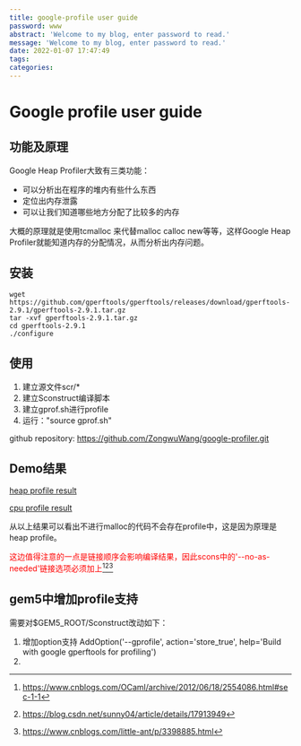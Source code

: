 ```yaml
---
title: google-profile user guide
password: www
abstract: 'Welcome to my blog, enter password to read.'
message: 'Welcome to my blog, enter password to read.'
date: 2022-01-07 17:47:49
tags:
categories:
---
```


# Google profile user guide

## 功能及原理

Google Heap Profiler大致有三类功能：

- 可以分析出在程序的堆内有些什么东西
- 定位出内存泄露
- 可以让我们知道哪些地方分配了比较多的内存

大概的原理就是使用tcmalloc 来代替malloc calloc new等等，这样Google Heap Profiler就能知道内存的分配情况，从而分析出内存问题。

## 安装

```shell
wget https://github.com/gperftools/gperftools/releases/download/gperftools-2.9.1/gperftools-2.9.1.tar.gz
tar -xvf gperftools-2.9.1.tar.gz
cd gperftools-2.9.1
./configure
```

## 使用

1. 建立源文件scr/*
2. 建立Sconstruct编译脚本
3. 建立gprof.sh进行profile
4. 运行："source gprof.sh"

github repository: https://github.com/ZongwuWang/google-profiler.git

## Demo结果

[heap profile result](https://github.com/ZongwuWang/google-profiler/blob/master/build/Debug/out_heapprof.pdf)

[cpu profile result](https://github.com/ZongwuWang/google-profiler/blob/master/build/Debug/out_heapprof.pdf)

从以上结果可以看出不进行malloc的代码不会存在profile中，这是因为原理是heap profile。

<font color=red>这边值得注意的一点是链接顺序会影响编译结果，因此scons中的'--no-as-needed'链接选项必须加上[^1][^2][^3]</font>


[^1]: https://www.cnblogs.com/OCaml/archive/2012/06/18/2554086.html#sec-1-1
[^2]: https://blog.csdn.net/sunny04/article/details/17913949
[^3]: https://www.cnblogs.com/little-ant/p/3398885.html

## gem5中增加profile支持

需要对$GEM5_ROOT/Sconstruct改动如下：

1. 增加option支持
   AddOption('--gprofile', action='store_true',
          help='Build with google gperftools for profiling')
2. 